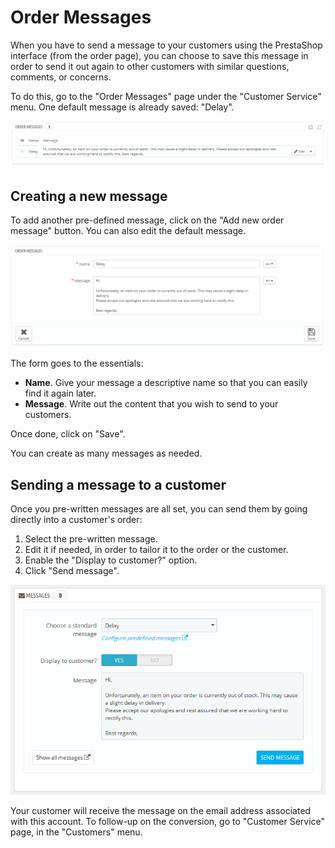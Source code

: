 # Order Messages

When you have to send a message to your customers using the PrestaShop interface (from the order page), you can choose to save this message in order to send it out again to other customers with similar questions, comments, or concerns.

To do this, go to the "Order Messages" page under the "Customer Service" menu. One default message is already saved: "Delay".

![](<../../../.gitbook/assets/23038637 (3) (3).png>)

## Creating a new message <a href="#ordermessages-creatinganewmessage" id="ordermessages-creatinganewmessage"></a>

To add another pre-defined message, click on the "Add new order message" button. You can also edit the default message.

![](<../../../.gitbook/assets/23038638 (3) (3) (2).png>)

The form goes to the essentials:

* **Name**. Give your message a descriptive name so that you can easily find it again later.
* **Message**. Write out the content that you wish to send to your customers.

Once done, click on "Save".

You can create as many messages as needed.

## Sending a message to a customer <a href="#ordermessages-sendingamessagetoacustomer" id="ordermessages-sendingamessagetoacustomer"></a>

Once you pre-written messages are all set, you can send them by going directly into a customer's order:

1. Select the pre-written message.
2. Edit it if needed, in order to tailor it to the order or the customer.
3. Enable the "Display to customer?" option.
4. Click "Send message".

![](<../../../.gitbook/assets/39125026 (3) (3) (2).png>)

Your customer will receive the message on the email address associated with this account. To follow-up on the conversion, go to "Customer Service" page, in the "Customers" menu.
